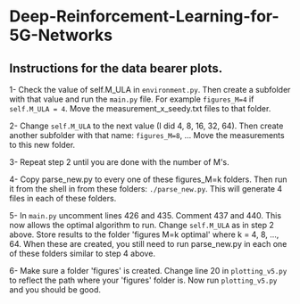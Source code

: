# Deep-Reinforcement-Learning-for-5G-Networks
## Instructions for the data bearer plots.

1- Check the value of self.M_ULA in `environment.py`.  Then create a subfolder with that value and run the `main.py` file.  For example `figures_M=4` if `self.M_ULA = 4`.  Move the measurement_x_seedy.txt files to that folder.

2- Change `self.M_ULA` to the next value (I did 4, 8, 16, 32, 64).  Then create another subfolder with that name: `figures_M=8`, ...  Move the measurements to this new folder.

3- Repeat step 2 until you are done with the number of M's.

4- Copy parse_new.py to every one of these figures_M=k folders.  Then run it from the shell in from these folders: `./parse_new.py`.  This will generate 4 files in each of these folders.

5- In `main.py` uncomment lines 426 and 435.  Comment 437 and 440.  This now allows the optimal algorithm to run.  Change `self.M_ULA` as in step 2 above.  Store results to the folder 'figures M=k optimal' where k = 4, 8, ..., 64.  When these are created, you still need to run parse_new.py in each one of these folders similar to step 4 above.

6- Make sure a folder 'figures' is created.  Change line 20 in `plotting_v5.py` to reflect the path where your 'figures' folder is.  Now run `plotting_v5.py` and you should be good.
